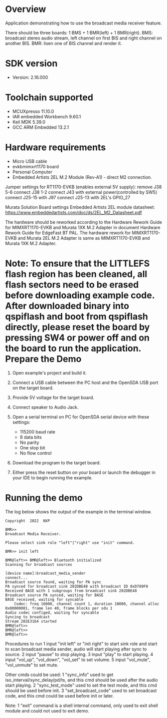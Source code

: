 Overview
========
Application demonstrating how to use the broadcast media receiver feature.

There should be three boards: 1 BMS + 1 BMR(left) + 1 BMR(right).
BMS: broadcast stereo audio stream, left channel on first BIS and right channel on another BIS.
BMR: lisen one of BIS channel and render it.


SDK version
===========
- Version: 2.16.000

Toolchain supported
===================
- MCUXpresso  11.10.0
- IAR embedded Workbench  9.60.1
- Keil MDK  5.39.0
- GCC ARM Embedded  13.2.1

Hardware requirements
=====================
- Micro USB cable
- evkbmimxrt1170 board
- Personal Computer
- Embedded Artists 2EL M.2 Module (Rev-A1) - direct M2 connection.

Jumper settings for RT1170-EVKB (enables external 5V supply):
remove  J38 5-6
connect J38 1-2
connect J43 with external power(controlled by SW5)
connect J25-15 with J97
connect J25-13 with 2EL's GPIO_27

Murata Solution Board settings
Embedded Artists 2EL module datasheet: https://www.embeddedartists.com/doc/ds/2EL_M2_Datasheet.pdf

The hardware should be reworked according to the Hardware Rework Guide for MIMXRT1170-EVKB and Murata 1XK M.2 Adapter in document Hardware Rework Guide for EdgeFast BT PAL.
The hardware rework for MIMXRT1170-EVKB and Murata 2EL M.2 Adapter is same as MIMXRT1170-EVKB and Murata 1XK M.2 Adapter.

Note:
To ensure that the LITTLEFS flash region has been cleaned,
all flash sectors need to be erased before downloading example code.
After downloaded binary into qspiflash and boot from qspiflash directly,
please reset the board by pressing SW4 or power off and on the board to run the application.
Prepare the Demo
================

1.  Open example's project and build it.

2.  Connect a USB cable between the PC host and the OpenSDA USB port on the target board.

3.  Provide 5V voltage for the target board.

4.  Connect speaker to Audio Jack.

5.  Open a serial terminal on PC for OpenSDA serial device with these settings:
    - 115200 baud rate
    - 8 data bits
    - No parity
    - One stop bit
    - No flow control

6.  Download the program to the target board.

7.  Either press the reset button on your board or launch the debugger in your IDE to begin running the example.

Running the demo
================
The log below shows the output of the example in the terminal window.

~~~~~~~~~~~~~~~~~~~~~~~~~~~~~~~~~~~
Copyright  2022  NXP

BMR>> 
Broadcast Media Receiver.

Please select sink role "left"|"right" use "init" command.

BMR>> init left

BMR@left>> BMR@left>> Bluetooth initialized
Scanning for broadcast sources

[device name]:broadcast_media_sender
connect...
Broadcast source found, waiting for PA sync
PA synced for broadcast sink 202DBE48 with broadcast ID 0xD789F0
Received BASE with 1 subgroups from broadcast sink 202DBE48
Broadcast source PA synced, waiting for BASE
BASE received, waiting for syncable
	Codec: freq 16000, channel count 1, duration 10000, channel alloc 0x00000001, frame len 40, frame blocks per sdu 1
Audio codec configed, waiting for syncable
Syncing to broadcast
Stream 202E3164 started
BMR@left>> 
BMR@left>> 
BMR@left>> 
~~~~~~~~~~~~~~~~~~~~~~~~~~~~~~~~~~~

Procedures to run
1 input "init left" or "init right" to start sink role and start to scan broadcast media sender, audio will start playing after sync to source.
2 input "pause" to stop playing.
3 input "play" to start playing.
4 input "vol_up", "vol_down", "vol_set" to set volume.
5 input "vol_mute", "vol_unmute" to set mute.

Other cmds could be used:
1 "sync_info" used to get iso_interval/sync_delay/pd/ts, and this cmd should be used after the audio start playing.
2 "sync_test_mode" used to set the test mode, and this cmd should be used before init.
3 "set_broadcast_code" used to set broadcast code, and this cmd could be used before init or later.

Note:
1 "exit" command is a shell internal command, only used to exit shell module and could not used to exit demo.
